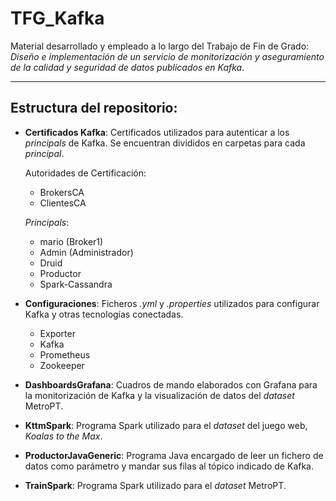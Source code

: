 # TFG_Kafka
Material desarrollado y empleado a lo largo del Trabajo de Fin de Grado: *Diseño e implementación de un servicio de monitorización y aseguramiento de la calidad y seguridad de datos publicados en Kafka*.

------------------------------------------

## Estructura del repositorio:
* **Certificados Kafka**: Certificados utilizados para autenticar a los *principals* de Kafka. Se encuentran divididos en carpetas para cada *principal*.

  Autoridades de Certificación:
  - BrokersCA
  - ClientesCA
  
  *Principals*:
  - mario (Broker1)
  - Admin (Administrador)
  - Druid
  - Productor
  - Spark-Cassandra
* **Configuraciones**: Ficheros *.yml* y *.properties* utilizados para configurar Kafka y otras tecnologías conectadas.
  - Exporter
  - Kafka
  - Prometheus
  - Zookeeper
* **DashboardsGrafana**: Cuadros de mando elaborados con Grafana para la monitorización de Kafka y la visualización de datos del *dataset* MetroPT.
* **KttmSpark**: Programa Spark utilizado para el *dataset* del juego web, *Koalas to the Max*.
* **ProductorJavaGeneric**: Programa Java encargado de leer un fichero de datos como parámetro y mandar sus filas al tópico indicado de Kafka.
* **TrainSpark**: Programa Spark utilizado para el *dataset* MetroPT.
